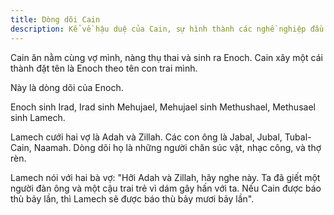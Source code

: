 ```yaml
---
title: Dòng dõi Cain
description: Kể về hậu duệ của Cain, sự hình thành các nghề nghiệp đầu tiên như chăn súc vật, nhạc công, thợ rèn, và câu chuyện về Lamech cùng lời tuyên bố báo thù của ông.
---
```


Cain ăn nằm cùng vợ mình, nàng thụ thai và sinh ra Enoch. Cain xây một cái thành đặt tên là Enoch theo tên con trai mình.

Này là dòng dõi của Enoch.

Enoch sinh Irad, Irad sinh Mehujael, Mehujael sinh Methushael, Methusael sinh Lamech.

Lamech cưới hai vợ là Adah và Zillah. Các con ông là Jabal, Jubal, Tubal-Cain, Naamah. Dòng dõi họ là những người chăn súc vật, nhạc công, và thợ rèn.

Lamech nói với hai bà vợ: "Hỡi Adah và Zillah, hãy nghe này. Ta đã giết một người đàn ông và một cậu trai trẻ vì dám gây hấn với ta. Nếu Cain được báo thù bảy lần, thì Lamech sẽ được báo thù bảy mươi bảy lần".
